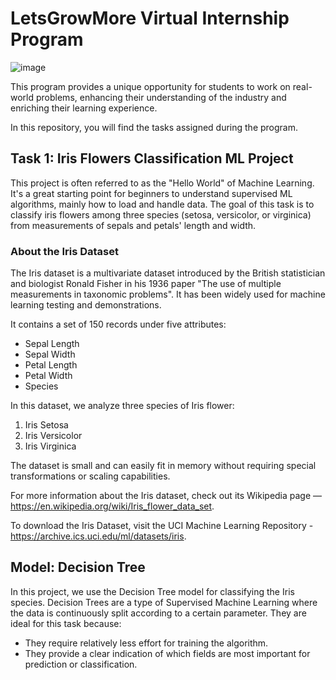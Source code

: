 # LetsGrowMore Virtual Internship Program

 ![image](https://github.com/vinay-852/LGMVIP-DataScience-1/assets/132639307/68879f61-bf43-4381-842e-cef0405278e8)

This program provides a unique opportunity for students to work on real-world problems, enhancing their understanding of the industry and enriching their learning experience.

In this repository, you will find the tasks assigned during the program.

## Task 1: Iris Flowers Classification ML Project

This project is often referred to as the "Hello World" of Machine Learning. It's a great starting point for beginners to understand supervised ML algorithms, mainly how to load and handle data. The goal of this task is to classify iris flowers among three species (setosa, versicolor, or virginica) from measurements of sepals and petals' length and width.

### About the Iris Dataset

The Iris dataset is a multivariate dataset introduced by the British statistician and biologist Ronald Fisher in his 1936 paper "The use of multiple measurements in taxonomic problems". It has been widely used for machine learning testing and demonstrations.

It contains a set of 150 records under five attributes:

- Sepal Length
- Sepal Width
- Petal Length
- Petal Width
- Species

In this dataset, we analyze three species of Iris flower:

1. Iris Setosa
2. Iris Versicolor
3. Iris Virginica

The dataset is small and can easily fit in memory without requiring special transformations or scaling capabilities.

For more information about the Iris dataset, check out its Wikipedia page — https://en.wikipedia.org/wiki/Iris_flower_data_set.

To download the Iris Dataset, visit the UCI Machine Learning Repository -https://archive.ics.uci.edu/ml/datasets/iris.
## Model: Decision Tree

In this project, we use the Decision Tree model for classifying the Iris species. Decision Trees are a type of Supervised Machine Learning where the data is continuously split according to a certain parameter. They are ideal for this task because:

- They require relatively less effort for training the algorithm.
- They provide a clear indication of which fields are most important for prediction or classification.
